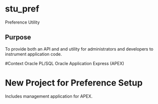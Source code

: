 # stu_pref
Preference Utility

## Purpose
To provide both an API and and utility for administrators and developers to instrument application code.

#Context
Oracle PL/SQL
Oracle Application Express (APEX)

# New Project for Preference Setup
Includes management application for APEX.
